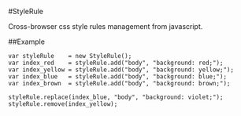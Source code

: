 #StyleRule

  Cross-browser css style rules management from javascript.

##Example
    
    var styleRule    = new StyleRule();
    var index_red    = styleRule.add("body", "background: red;");
    var index_yellow = styleRule.add("body", "background: yellow;");
    var index_blue   = styleRule.add("body", "background: blue;");
    var index_brown  = styleRule.add("body", "background: brown;");
        
    styleRule.replace(index_blue, "body", "background: violet;");
    styleRule.remove(index_yellow);    